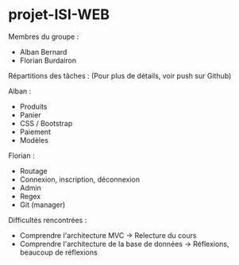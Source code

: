 # projet-ISI-WEB

Membres du groupe :
- Alban Bernard
- Florian Burdairon

Répartitions des tâches :
(Pour plus de détails, voir push sur Github)

 Alban :
  - Produits
  - Panier
  - CSS / Bootstrap
  - Paiement
  - Modèles

 Florian :
  - Routage
  - Connexion, inscription, déconnexion
  - Admin
  - Regex
  - Git (manager)

Difficultés rencontrées :
- Comprendre l'architecture MVC -> Relecture du cours
- Comprendre l'architecture de la base de données -> Réflexions, beaucoup de réflexions
